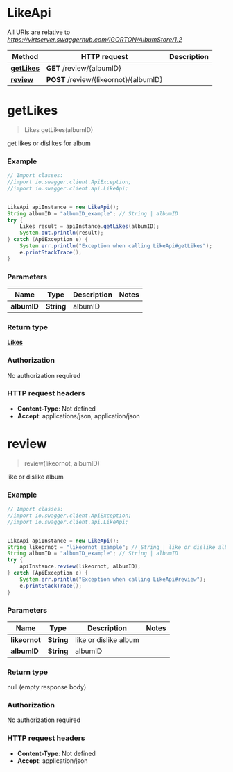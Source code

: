 # LikeApi

All URIs are relative to *https://virtserver.swaggerhub.com/IGORTON/AlbumStore/1.2*

Method | HTTP request | Description
------------- | ------------- | -------------
[**getLikes**](LikeApi.md#getLikes) | **GET** /review/{albumID} | 
[**review**](LikeApi.md#review) | **POST** /review/{likeornot}/{albumID} | 

<a name="getLikes"></a>
# **getLikes**
> Likes getLikes(albumID)



get likes or dislikes for  album

### Example
```java
// Import classes:
//import io.swagger.client.ApiException;
//import io.swagger.client.api.LikeApi;


LikeApi apiInstance = new LikeApi();
String albumID = "albumID_example"; // String | albumID
try {
    Likes result = apiInstance.getLikes(albumID);
    System.out.println(result);
} catch (ApiException e) {
    System.err.println("Exception when calling LikeApi#getLikes");
    e.printStackTrace();
}
```

### Parameters

Name | Type | Description  | Notes
------------- | ------------- | ------------- | -------------
 **albumID** | **String**| albumID |

### Return type

[**Likes**](Likes.md)

### Authorization

No authorization required

### HTTP request headers

 - **Content-Type**: Not defined
 - **Accept**: applications/json, application/json

<a name="review"></a>
# **review**
> review(likeornot, albumID)



like or dislike album

### Example
```java
// Import classes:
//import io.swagger.client.ApiException;
//import io.swagger.client.api.LikeApi;


LikeApi apiInstance = new LikeApi();
String likeornot = "likeornot_example"; // String | like or dislike album
String albumID = "albumID_example"; // String | albumID
try {
    apiInstance.review(likeornot, albumID);
} catch (ApiException e) {
    System.err.println("Exception when calling LikeApi#review");
    e.printStackTrace();
}
```

### Parameters

Name | Type | Description  | Notes
------------- | ------------- | ------------- | -------------
 **likeornot** | **String**| like or dislike album |
 **albumID** | **String**| albumID |

### Return type

null (empty response body)

### Authorization

No authorization required

### HTTP request headers

 - **Content-Type**: Not defined
 - **Accept**: application/json

